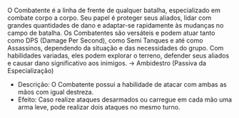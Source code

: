 O Combatente é a linha de frente de qualquer batalha, especializado em combate corpo a corpo. Seu papel é proteger seus aliados, lidar com grandes quantidades de dano e adaptar-se rapidamente às mudanças no campo de batalha. Os Combatentes são versáteis e podem atuar tanto como DPS (Damage Per Second), como Semi Tanques e até como Assassinos, dependendo da situação e das necessidades do grupo. Com habilidades variadas, eles podem explorar o terreno, defender seus aliados e causar dano significativo aos inimigos.
-> Ambidestro (Passiva da Especialização)
- Descrição: O Combatente possui a habilidade de atacar com ambas as mãos com igual destreza.
- Efeito: Caso realize ataques desarmados ou carregue em cada mão uma arma leve, pode realizar dois ataques no mesmo turno.